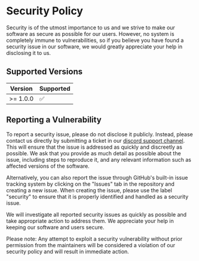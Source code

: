# Security Policy

Security is of the utmost importance to us and we strive to make our software as secure as possible for our users. However, no system is completely immune to vulnerabilities, so if you believe you have found a security issue in our software, we would greatly appreciate your help in disclosing it to us.

## Supported Versions

| Version | Supported          |
| ------- | ------------------ |
| >= 1.0.0   | :white_check_mark: |

## Reporting a Vulnerability

To report a security issue, please do not disclose it publicly. Instead, please contact us directly by submitting a ticket in our  [discord support channel](https://discord.com/channels/896685581487210577/1005057396160336004). This will ensure that the issue is addressed as quickly and discreetly as possible. We ask that you provide as much detail as possible about the issue, including steps to reproduce it, and any relevant information such as affected versions of the software.

Alternatively, you can also report the issue through GitHub's built-in issue tracking system by clicking on the "Issues" tab in the repository and creating a new issue. When creating the issue, please use the label "security" to ensure that it is properly identified and handled as a security issue.

We will investigate all reported security issues as quickly as possible and take appropriate action to address them. We appreciate your help in keeping our software and users secure.

Please note: Any attempt to exploit a security vulnerability without prior permission from the maintainers will be considered a violation of our security policy and will result in immediate action.



